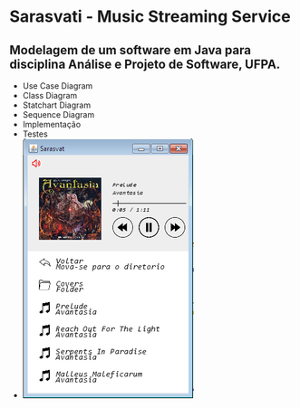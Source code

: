 # Sarasvati - Music Streaming Service
## Modelagem de um software em Java para disciplina Análise e Projeto de Software, UFPA. 
* Use Case Diagram
* Class Diagram
* Statchart Diagram
* Sequence Diagram
* Implementação
* Testes
* ![GitHub Logo](Sarasvat.png)

